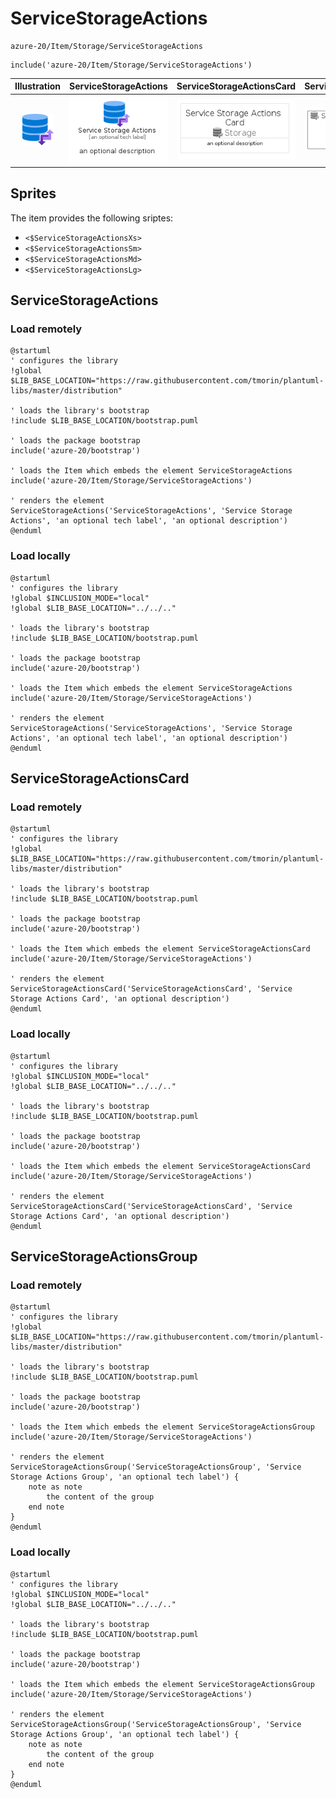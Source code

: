 # ServiceStorageActions


```text
azure-20/Item/Storage/ServiceStorageActions
```

```text
include('azure-20/Item/Storage/ServiceStorageActions')
```



| Illustration | ServiceStorageActions | ServiceStorageActionsCard | ServiceStorageActionsGroup |
| :---: | :---: | :---: | :---: |
| ![illustration for Illustration](../../../azure-20/Item/Storage/ServiceStorageActions.png) | ![illustration for ServiceStorageActions](../../../azure-20/Item/Storage/ServiceStorageActions.Local.png) | ![illustration for ServiceStorageActionsCard](../../../azure-20/Item/Storage/ServiceStorageActionsCard.Local.png) | ![illustration for ServiceStorageActionsGroup](../../../azure-20/Item/Storage/ServiceStorageActionsGroup.Local.png) |



## Sprites
The item provides the following sriptes:

- `<$ServiceStorageActionsXs>`
- `<$ServiceStorageActionsSm>`
- `<$ServiceStorageActionsMd>`
- `<$ServiceStorageActionsLg>`





## ServiceStorageActions

### Load remotely
```plantuml
@startuml
' configures the library
!global $LIB_BASE_LOCATION="https://raw.githubusercontent.com/tmorin/plantuml-libs/master/distribution"

' loads the library's bootstrap
!include $LIB_BASE_LOCATION/bootstrap.puml

' loads the package bootstrap
include('azure-20/bootstrap')

' loads the Item which embeds the element ServiceStorageActions
include('azure-20/Item/Storage/ServiceStorageActions')

' renders the element
ServiceStorageActions('ServiceStorageActions', 'Service Storage Actions', 'an optional tech label', 'an optional description')
@enduml
```

### Load locally
```plantuml
@startuml
' configures the library
!global $INCLUSION_MODE="local"
!global $LIB_BASE_LOCATION="../../.."

' loads the library's bootstrap
!include $LIB_BASE_LOCATION/bootstrap.puml

' loads the package bootstrap
include('azure-20/bootstrap')

' loads the Item which embeds the element ServiceStorageActions
include('azure-20/Item/Storage/ServiceStorageActions')

' renders the element
ServiceStorageActions('ServiceStorageActions', 'Service Storage Actions', 'an optional tech label', 'an optional description')
@enduml
```

## ServiceStorageActionsCard

### Load remotely
```plantuml
@startuml
' configures the library
!global $LIB_BASE_LOCATION="https://raw.githubusercontent.com/tmorin/plantuml-libs/master/distribution"

' loads the library's bootstrap
!include $LIB_BASE_LOCATION/bootstrap.puml

' loads the package bootstrap
include('azure-20/bootstrap')

' loads the Item which embeds the element ServiceStorageActionsCard
include('azure-20/Item/Storage/ServiceStorageActions')

' renders the element
ServiceStorageActionsCard('ServiceStorageActionsCard', 'Service Storage Actions Card', 'an optional description')
@enduml
```

### Load locally
```plantuml
@startuml
' configures the library
!global $INCLUSION_MODE="local"
!global $LIB_BASE_LOCATION="../../.."

' loads the library's bootstrap
!include $LIB_BASE_LOCATION/bootstrap.puml

' loads the package bootstrap
include('azure-20/bootstrap')

' loads the Item which embeds the element ServiceStorageActionsCard
include('azure-20/Item/Storage/ServiceStorageActions')

' renders the element
ServiceStorageActionsCard('ServiceStorageActionsCard', 'Service Storage Actions Card', 'an optional description')
@enduml
```

## ServiceStorageActionsGroup

### Load remotely
```plantuml
@startuml
' configures the library
!global $LIB_BASE_LOCATION="https://raw.githubusercontent.com/tmorin/plantuml-libs/master/distribution"

' loads the library's bootstrap
!include $LIB_BASE_LOCATION/bootstrap.puml

' loads the package bootstrap
include('azure-20/bootstrap')

' loads the Item which embeds the element ServiceStorageActionsGroup
include('azure-20/Item/Storage/ServiceStorageActions')

' renders the element
ServiceStorageActionsGroup('ServiceStorageActionsGroup', 'Service Storage Actions Group', 'an optional tech label') {
    note as note
        the content of the group
    end note
}
@enduml
```

### Load locally
```plantuml
@startuml
' configures the library
!global $INCLUSION_MODE="local"
!global $LIB_BASE_LOCATION="../../.."

' loads the library's bootstrap
!include $LIB_BASE_LOCATION/bootstrap.puml

' loads the package bootstrap
include('azure-20/bootstrap')

' loads the Item which embeds the element ServiceStorageActionsGroup
include('azure-20/Item/Storage/ServiceStorageActions')

' renders the element
ServiceStorageActionsGroup('ServiceStorageActionsGroup', 'Service Storage Actions Group', 'an optional tech label') {
    note as note
        the content of the group
    end note
}
@enduml
```

